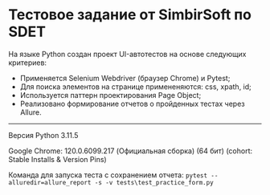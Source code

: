 # Тестовое задание от SimbirSoft по SDET

На языке Python создан проект UI-автотестов на основе следующих критериев:

- Применяется Selenium Webdriver (браузер Chrome) и  Pytest;
- Для поиска элементов на странице примененяются: css, xpath, id; 
- Используется паттерн проектирования Page Object;
- Реализовано формирование отчетов о пройденных тестах через Allure.
____

Версия Python 3.11.5

Google Chrome: 120.0.6099.217 (Официальная сборка) (64 бит) (cohort: Stable Installs & Version Pins) 

Команда для запуска теста c сохранением отчета: `pytest --alluredir=allure_report -s -v tests\test_practice_form.py`